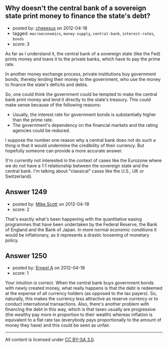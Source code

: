 ## Why doesn't the central bank of a sovereign state print money to finance the state's debt?

- posted by: [cheeesus](https://stackexchange.com/users/-1/892-cheeesus) on 2012-04-18
- tagged: `macroeconomics`, `money-supply`, `central-bank`, `interest-rates`, `bonds`
- score: 3

As far as I understand it, the central bank of a sovereign state (like the Fed) prints money and loans it to the private banks, which have to pay the prime rate.

In another money exchange process, private institutions buy government bonds, thereby lending their money to the government, who use the money to finance the state's deficits and debts. 

So, one could think the government could be tempted to make the central bank print money and lend it directly to the state's treasury. This could make sense because of the following reasons:

 - Usually, the interest rate for government bonds is substantially higher than the prime rate.
 - The government's dependency on the financial markets and the rating agencies could be reduced.

I suppose the number one reason why a central bank does not do such a thing is that it would undermine the credibility of their currency. But hopefully someone can provide a more accurate answer.

(I'm currently not interested in the context of cases like the Eurozone where we do not have a 1:1 relationship between the sovereign state and the central bank. I'm talking about "classical" cases like the U.S., UK or Switzerland).


## Answer 1249

- posted by: [Mike Scott](https://stackexchange.com/users/-1/31-mike-scott) on 2012-04-18
- score: 2

That's exactly what's been happening with the quantitative easing programmes that have been undertaken by the Federal Reserve, the Bank of England and the Bank of Japan. In more normal economic conditions it would be inflationary, as it represents a drastic loosening of monetary policy.


## Answer 1250

- posted by: [Ernest A](https://stackexchange.com/users/-1/870-ernest-a) on 2012-04-18
- score: 1

Your intuition is correct. When the central bank buys government bonds with newly created money, what really happens is that the debt is redeemed at the expense of all currency holders (as opposed to the tax payers). So, naturally, this makes the currency less attractive as reserve currency or to conduct international transactions. Also, there's another problem with financing the debt in this way, which is that taxes usually are progressive (the wealthy pay more in proportion to their wealth) whereas inflation is equivalent to a flat rate tax (everybody pays proportionally to the amount of money they have) and this could be seen as unfair.



---

All content is licensed under [CC BY-SA 3.0](https://creativecommons.org/licenses/by-sa/3.0/).
